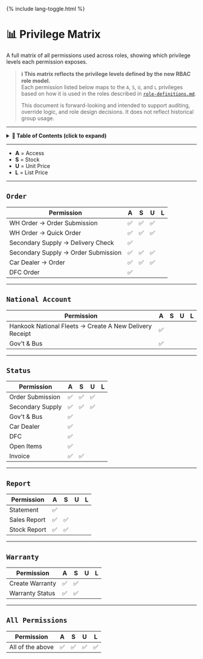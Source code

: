 <link rel="stylesheet" href="/it-docs/assets/css/custom.css">

{% include lang-toggle.html %}

# 📊 Privilege Matrix

A full matrix of all permissions used across roles, showing which privilege levels each permission exposes.
> **ℹ️ This matrix reflects the privilege levels defined by the new RBAC role model.**  
> Each permission listed below maps to the `A`, `S`, `U`, and `L` privileges based on how it is used in the roles described in [`role-definitions.md`](/it-docs/en/web/proposals/ePortal-roles/role-definitions.md).  
>
> This document is forward-looking and intended to support auditing, override logic, and role design decisions. It does not reflect historical group usage.

---

<details>
<summary><strong>📑 Table of Contents (click to expand)</strong></summary>

- [`Order`](#order)
- [`National Account`](#national-account)
- [`Status`](#status)
- [`Report`](#report)
- [`Warranty`](#warranty)
- [`All Permissions`](#all-permissions)

</details>

---

- **A** = Access
- **S** = Stock
- **U** = Unit Price
- **L** = List Price

---

## `Order`

| Permission                            | A   | S   | U   | L   |
|----------------------------------------|-----|-----|-----|-----|
| WH Order → Order Submission            | ✅  | ✅  | ✅  |     |
| WH Order → Quick Order                 | ✅  | ✅  | ✅  |     |
| Secondary Supply → Delivery Check      | ✅  |     |     |     |
| Secondary Supply → Order Submission    | ✅  | ✅  | ✅  |     |
| Car Dealer → Order                     | ✅  | ✅  | ✅  |     |
| DFC Order                              | ✅  |     |     |     |

---

## `National Account`

| Permission                                              | A   | S   | U   | L   |
|---------------------------------------------------------|-----|-----|-----|-----|
| Hankook National Fleets → Create A New Delivery Receipt | ✅  |     |     |     |
| Gov't & Bus                                             | ✅  |     |     |     |

---

## `Status`

| Permission           | A   | S   | U   | L   |
|----------------------|-----|-----|-----|-----|
| Order Submission     | ✅  | ✅  | ✅  |     |
| Secondary Supply     | ✅  | ✅  | ✅  |     |
| Gov't & Bus          | ✅  |     |     |     |
| Car Dealer           | ✅  |     |     |     |
| DFC                  | ✅  |     |     |     |
| Open Items           | ✅  |     |     |     |
| Invoice              | ✅  | ✅  |     |     |

---

## `Report`

| Permission     | A   | S   | U   | L   |
|----------------|-----|-----|-----|-----|
| Statement      | ✅  |     |     |     |
| Sales Report   | ✅  | ✅  |     |     |
| Stock Report   | ✅  | ✅  |     |     |

---

## `Warranty`

| Permission      | A   | S   | U   | L   |
|-----------------|-----|-----|-----|-----|
| Create Warranty | ✅  | ✅  |     |     |
| Warranty Status | ✅  | ✅  |     |     |

---

## `All Permissions`

| Permission        | A   | S   | U   | L   |
|-------------------|-----|-----|-----|-----|
| All of the above  | ✅  | ✅  | ✅  | ✅  |
